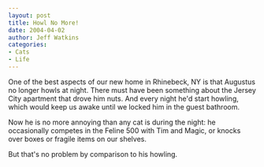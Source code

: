 ```yaml
---
layout: post
title: Howl No More!
date: 2004-04-02
author: Jeff Watkins
categories:
- Cats
- Life
---
```


One of the best aspects of our new home in Rhinebeck, NY is that Augustus no longer howls at night. There must have been something about the Jersey City apartment that drove him nuts. And every night he'd start howling, which would keep us awake until we locked him in the guest bathroom.

Now he is no more annoying than any cat is during the night: he occasionally competes in the Feline 500 with Tim and Magic, or knocks over boxes or fragile items on our shelves.

But that's no problem by comparison to his howling.